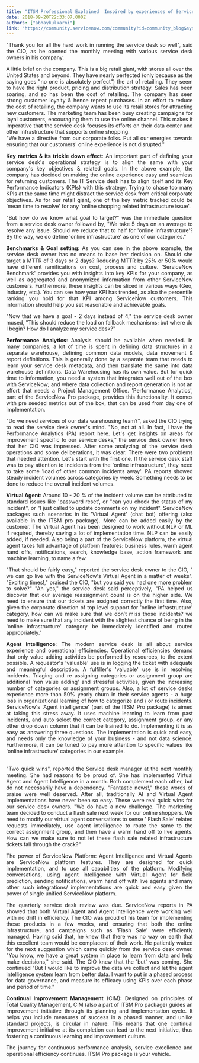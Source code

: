 ```yaml
---
title: "ITSM Professional Explained  Inspired by experiences of Service Desk Owners a hypothetical use case"
date: 2018-09-20T22:33:07.000Z
authors: ["abhaykulkarni"]
link: "https://community.servicenow.com/community?id=community_blog&sys_id=3fcac167db6ce7c08e7c2926ca96191d"
---
```

<p style="text-align: justify;">&#34;Thank you for all the hard work in running the service desk so well&#34;, said the CIO, as he opened the monthly meeting with various service desk owners in his company.</p>
<p style="text-align: justify;">A little brief on the company. This is a big retail giant, with stores all over the United States and beyond. They have nearly perfected (only because as the saying goes &#34;no one is absolutely perfect&#34;) the art of retailing. They seem to have the right product, pricing and distribution strategy. Sales has been soaring, and so has been the cost of retailing. The company has seen strong customer loyalty &amp; hence repeat purchases. In an effort to reduce the cost of retailing, the company wants to use its retail stores for attracting new customers. The marketing team has been busy creating campaigns for loyal customers, encouraging them to use the online channel. This makes it imperative that the service desk focuses its efforts on their data center and other infrastructure that supports online shopping.<br />&#34;We have a directive from our corporate folks. Put all our energies towards ensuring that our customers&#39; online experience is not disrupted.&#34;</p>
<p style="text-align: justify;"><strong>Key metrics &amp; its trickle down effect</strong>: An important part of defining your service desk&#39;s operational strategy is to align the same with your company&#39;s key objectives &amp; related goals. In the above example, the company has decided on making the online experience easy and seamless for returning customers. The IT Service desk has to align itself and its Key Performance Indicators (KPIs) with this strategy. Trying to chase too many KPIs at the same time might distract the service desk from critical corporate objectives. As for our retail giant, one of the key metric tracked could be &#39;mean time to resolve&#39; for any &#39;online shopping related infrastructure issue&#39;.</p>
<p style="text-align: justify;">&#34;But how do we know what goal to target?&#34; was the immediate question from a service desk owner followed by, &#34;We take 5 days on an average to resolve any issue. Should we reduce that to half for &#39;online infrastructure&#39;? By the way, we do define &#39;online infrastructure&#39; as one of our categories.&#34;</p>
<p style="text-align: justify;"><strong>Benchmarks &amp; Goal setting</strong>: As you can see in the above example, the service desk owner has no means to base her decision on. Should she target a MTTR of 3 days or 2 days? Reducing MTTR by 25% or 50% would have different ramifications on cost, process and culture. &#39;ServiceNow Benchmark&#39; provides you with insights into key KPIs for your company, as well as aggregated and anonymized information from other ServiceNow customers. Furthermore, these insights can be sliced in various ways (Geo, Industry, etc.). You can see how your KPI has trended, as also the percentile ranking you hold for that KPI among ServiceNow customers. This information should help you set reasonable and achievable goals.</p>
<p style="text-align: justify;">&#34;Now that we have a goal - 2 days instead of 4,&#34; the service desk owner mused, &#34;This should reduce the load on fallback mechanisms; but where do I begin? How do I analyze my service desk?&#34;</p>
<p style="text-align: justify;"><strong>Performance Analytics</strong>: Analysis should be available when needed. In many companies, a lot of time is spent in defining data structures in a separate warehouse, defining common data models, data movement &amp; report definitions. This is generally done by a separate team that needs to learn your service desk metadata, and then translate the same into data warehouse definitions. Data Warehousing has its own value. But for quick time to information, you need a system that integrates well out of the box with ServiceNow; and where data collection and report generation is not an effort that needs a Project Management Office. &#39;Performance Analytics&#39;, part of the ServiceNow Pro package, provides this functionality. It comes with pre seeded metrics out of the box, that can be used from day one of implementation.</p>
<p style="text-align: justify;">&#34;Do we need services of our data warehousing team?&#34;, asked the CIO trying to read the service desk owner&#39;s mind. &#34;No, not at all. In fact, I have the Performance Analytics (PA) report here. Let&#39;s get insights on areas for improvement specific to our service desks,&#34; the service desk owner knew that her CIO was impressed. After some analyzing of the service desk operations and some deliberations, it was clear. There were two problems that needed attention. Let&#39;s start with the first one. If the service desk staff was to pay attention to incidents from the &#39;online infrastructure&#39;, they need to take some &#39;load of other common incidents away&#39;. PA reports showed steady incident volumes across categories by week. Something needs to be done to reduce the overall incident volumes.</p>
<p style="text-align: justify;"><strong>Virtual Agent</strong>: Around 10 - 20 % of the incident volume can be attributed to standard issues like &#39;password reset&#39;, or &#34;can you check the status of my incident&#34;, or &#34;I just called to update comments on my incident&#34;. ServiceNow packages such scenarios in its &#39;Virtual Agent&#39; (chat bot) offering (also available in the ITSM pro package). More can be added easily by the customer. The Virtual Agent has been designed to work without NLP or ML if required, thereby saving a lot of implementation time. NLP can be easily added, if needed. Also being a part of the ServiceNow platform, the virtual agent takes full advantage of platform features: business rules, warm agent hand offs, notifications, search, knowledge base, action framework and machine learning, to name a few.</p>
<p style="text-align: justify;">&#34;That should be fairly easy,&#34; reported the service desk owner to the CIO, &#34; we can go live with the ServiceNow&#39;s Virtual Agent in a matter of weeks&#34;. &#34;Exciting times!,&#34; praised the CIO, &#34;but you said you had one more problem to solve?&#34; &#34;Ah yes,&#34; the service desk said perceptively, &#34;PA helped us discover that our average reassignment count is on the higher side. We need to ensure that our tickets are assigned correctly the first time. Also, given the corporate direction of top level support for &#39;online infrastructure&#39; category, how can we make sure that we don’t miss those incidents? we need to make sure that any incident with the slightest chance of being in the &#39;online infrastructure&#39; category be immediately identified and routed appropriately.&#34;</p>
<p style="text-align: justify;"><strong>Agent Intelligence</strong>: The modern service desk is all about service experience and operational efficiencies. Operational efficiencies demand that only value adding activities be performed by resources, to the extent possible. A requestor&#39;s &#39;valuable&#39; use is in logging the ticket with adequate and meaningful description. A fulfiller&#39;s &#39;valuable&#39; use is in resolving incidents. Triaging and re assigning categories or assignment group are additional &#39;non value adding&#39; and stressful activities, given the increasing number of categories or assignment groups. Also, a lot of service desks experience more than 50% yearly churn in their service agents - a huge loss in organizational learning of how to categorize and / or route incidents. ServiceNow&#39;s &#39;Agent intelligence&#39; (part of the ITSM Pro package) is aimed at taking this stress away. It uses machine learning to learn from past incidents, and auto select the correct category, assignment group, or any other drop down column that it can be trained to do. Implementing it is as easy as answering three questions. The implementation is quick and easy, and needs only the knowledge of your business - and not data science. Furthermore, it can be tuned to pay more attention to specific values like &#39;online infrastructure&#39; categories in our example.</p>
<p style="text-align: justify;"><br />&#34;Two quick wins&#34;, reported the Service desk manager at the next monthly meeting. She had reasons to be proud of. She has implemented Virtual Agent and Agent Intelligence in a month. Both complement each other, but do not necessarily have a dependency. &#34;Fantastic news!,&#34; those words of praise were well deserved. After all, traditionally AI and Virtual Agent implementations have never been so easy. These were real quick wins for our service desk owners. &#34;We do have a new challenge. The marketing team decided to conduct a flash sale next week for our online shoppers. We need to modify our virtual agent conversations to sense &#39; Flash Sale&#39; related requests immediately, use agent intelligence to route the same to the correct assignment group, and then have a warm hand off to live agents. How can we make sure to not let these flash sale related infrastructure tickets fall through the crack?&#34;</p>
<p style="text-align: justify;">The power of ServiceNow Platform: Agent Intelligence and Virtual Agents are ServiceNow platform features. They are designed for quick implementation, and to use all capabilities of the platform. Modifying conversations, using agent intelligence with Virtual Agent for field prediction, sending notifications, warm hand off with live agents and many other such integrations/ implementations are quick and easy given the power of single unified ServiceNow platform.</p>
<p style="text-align: justify;">The quarterly service desk review was due. ServiceNow reports in PA showed that both Virtual Agent and Agent Intelligence were working well with no drift in efficiency. The CIO was proud of his team for implementing these products in a few weeks, and ensuring that both the online infrastructure, and campaigns such as &#39;Flash Sale&#39; were efficiently managed. Having said that, he knew that there was no way on earth that this excellent team would be complacent of their work. He patiently waited for the next suggestion which came quickly from the service desk owner. &#34;You know, we have a great system in place to learn from data and help make decisions,&#34; she said. The CIO knew that the &#39;but&#39; was coming. She continued &#34;But I would like to improve the data we collect and let the agent intelligence system learn from better data. I want to put in a phased process for data governance, and measure its efficacy using KPIs over each phase and period of time.&#34;</p>
<p style="text-align: justify;"><strong>Continual Improvement Management</strong> (CIM): Designed on principles of Total Quality Management, CIM (also a part of ITSM Pro package) guides an improvement initiative through its planning and implementation cycle. It helps you include measures of success in a phased manner, and unlike standard projects, is circular in nature. This means that one continual improvement initiative at its completion can lead to the next initiative, thus fostering a continuous learning and improvement culture.</p>
<p style="text-align: justify;">The journey for continuous performance analysis, service excellence and operational efficiency continues. ITSM Pro package is your vehicle.</p>